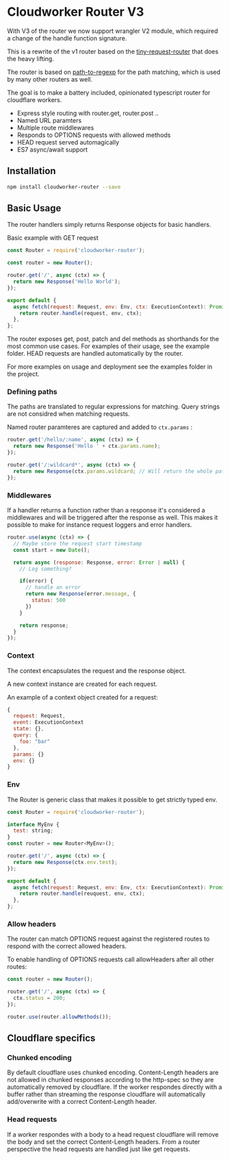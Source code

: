 # Cloudworker Router V3

With V3 of the router we now support wrangler V2 module, which required a change of the handle function signature.

This is a rewrite of the v1 router based on the [tiny-request-router](https://www.npmjs.com/package/tiny-request-router) that does the heavy lifting.

The router is based on [path-to-regexp](https://github.com/pillarjs/path-to-regexp) for the path matching, which is used by many other routers as well.

The goal is to make a battery included, opinionated typescript router for cloudflare workers.

- Express style routing with router.get, router.post ..
- Named URL paramters
- Multiple route middlewares
- Responds to OPTIONS requests with allowed methods
- HEAD request served automagically
- ES7 async/await support

## Installation

```bash
npm install cloudworker-router --save
```

## Basic Usage

The router handlers simply returns Response objects for basic handlers.

Basic example with GET request

```js
const Router = require('cloudworker-router');

const router = new Router();

router.get('/', async (ctx) => {
  return new Response('Hello World');
});

export default {
  async fetch(request: Request, env: Env, ctx: ExecutionContext): Promise<Response> {
    return router.handle(request, env, ctx);
  },
};
```

The router exposes get, post, patch and del methods as shorthands for the most common use cases. For examples of their usage, see the example folder. HEAD requests are handled automatically by the router.

For more examples on usage and deployment see the examples folder in the project.

### Defining paths

The paths are translated to regular expressions for matching. Query strings are not considred when matching requests.

Named router paramteres are captured and added to `ctx.params` :

```js
router.get('/hello/:name', async (ctx) => {
  return new Response('Hello ' + ctx.params.name);
});

router.get('/:wildcard*', async (ctx) => {
  return new Response(ctx.params.wildcard; // Will return the whole path
});
```

### Middlewares

If a handler returns a function rather than a response it's considered a middlewares and will be triggered after the response as well. This makes it possible to make for instance request loggers and error handlers.

```js
router.use(async (ctx) => {
  // Maybe store the request start timestamp
  const start = new Date();

  return async (response: Response, error: Error | null) {
    // Log something?

    if(error) {
      // handle an error
      return new Response(error.message, {
        status: 500
      })
    }

    return response;
  }
});
```

### Context

The context encapsulates the request and the response object.

A new context instance are created for each request.

An example of a context object created for a request:

```js
{
  request: Request,
  event: ExecutionContext
  state: {},
  query: {
    foo: "bar"
  },
  params: {}
  env: {}
}
```

### Env

The Router is generic class that makes it possible to get strictly typed env.

```js
const Router = require('cloudworker-router');

interface MyEnv {
  test: string;
}
const router = new Router<MyEnv>();

router.get('/', async (ctx) => {
  return new Response(ctx.env.test);
});

export default {
  async fetch(request: Request, env: Env, ctx: ExecutionContext): Promise<Response> {
    return router.handle(reuquest, env, ctx);
  },
};
```

### Allow headers

The router can match OPTIONS request against the registered routes to respond with the correct allowed headers.

To enable handling of OPTIONS requests call allowHeaders after all other routes:

```js
const router = new Router();

router.get('/', async (ctx) => {
  ctx.status = 200;
});

router.use(router.allowMethods());
```

## Cloudflare specifics

### Chunked encoding

By default cloudflare uses chunked encoding. Content-Length headers are not allowed in chunked responses according to the http-spec so they are automatically removed by cloudflare. If the worker respondes directly with a buffer rather than streaming the response cloudflare will automatically add/overwrite with a correct Content-Length header.

### Head requests

If a worker respondes with a body to a head request cloudflare will remove the body and set the correct Content-Length headers. From a router perspective the head requests are handled just like get requests.
